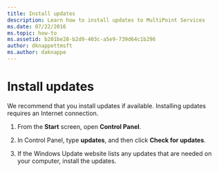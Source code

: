```yaml
---
title: Install updates
description: Learn how to install updates to MultiPoint Services
ms.date: 07/22/2016
ms.topic: how-to
ms.assetid: b201be28-b2d9-403c-a5e9-739d64c1b296
author: dknappettmsft
ms.author: daknappe
---
```

# Install updates
We recommend that you install updates if available. Installing updates requires an Internet connection.

1.  From the **Start** screen, open **Control Panel**.

2.  In Control Panel, type **updates**, and then click **Check for updates**.

3.  If the Windows Update website lists any updates that are needed on your computer, install the updates.

